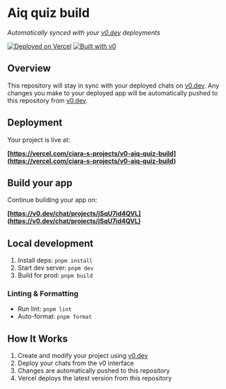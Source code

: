# Aiq quiz build

*Automatically synced with your [v0.dev](https://v0.dev) deployments*

[![Deployed on Vercel](https://img.shields.io/badge/Deployed%20on-Vercel-black?style=for-the-badge&logo=vercel)](https://vercel.com/ciara-s-projects/v0-aiq-quiz-build)
[![Built with v0](https://img.shields.io/badge/Built%20with-v0.dev-black?style=for-the-badge)](https://v0.dev/chat/projects/jSqU7id4QVL)

## Overview

This repository will stay in sync with your deployed chats on [v0.dev](https://v0.dev).
Any changes you make to your deployed app will be automatically pushed to this repository from [v0.dev](https://v0.dev).

## Deployment

Your project is live at:

**[https://vercel.com/ciara-s-projects/v0-aiq-quiz-build](https://vercel.com/ciara-s-projects/v0-aiq-quiz-build)**

## Build your app

Continue building your app on:

**[https://v0.dev/chat/projects/jSqU7id4QVL](https://v0.dev/chat/projects/jSqU7id4QVL)**

## Local development

1. Install deps: `pnpm install`
2. Start dev server: `pnpm dev`
3. Build for prod: `pnpm build`

### Linting & Formatting

- Run lint: `pnpm lint`
- Auto-format: `pnpm format`

## How It Works

1. Create and modify your project using [v0.dev](https://v0.dev)
2. Deploy your chats from the v0 interface
3. Changes are automatically pushed to this repository
4. Vercel deploys the latest version from this repository